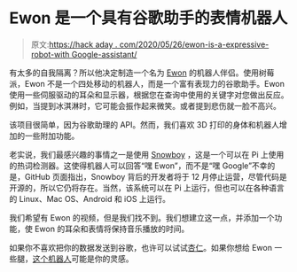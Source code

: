 # Ewon 是一个具有谷歌助手的表情机器人

> 原文:[https://hack aday . com/2020/05/26/ewon-is-a-expressive-robot-with Google-assistant/](https://hackaday.com/2020/05/26/ewon-is-an-expressive-robot-with-google-assistant/)

有太多的自我隔离？所以他决定制造一个名为 [Ewon](https://www.instructables.com/id/EWON-Raspberry-Pi-Powered-Home-Robot/) 的机器人伴侣。使用树莓派，Ewon 不是一个四处移动的机器人，而是一个富有表现力的谷歌助手。Ewon 使用一些伺服驱动的耳朵和显示器，根据您在查询中使用的关键字对您做出反应。例如，当提到冰淇淋时，它可能会振作起来微笑。或者提到悲伤就一脸不高兴。

该项目很简单，因为谷歌助理的 API。然而，我们喜欢 3D 打印的身体和机器人增加的一些附加功能。

老实说，我们最感兴趣的事情之一是使用 [Snowboy](https://github.com/kitt-ai/snowboy) ，这是一个可以在 Pi 上使用的热词检测器。这使得机器人可以回答“嘿 Ewon”，而不是“嘿 Google”不幸的是，GitHub 页面指出，Snowboy 背后的开发者将于 12 月停止运营，尽管代码是开源的，所以它仍将存在。当然，该系统可以在 Pi 上运行，但也可以在各种语言的 Linux、Mac OS、Android 和 iOS 上运行。

我们希望有 Ewon 的视频，但是我们找不到。我们想建立这一点，并添加一个功能，使 Ewon 的耳朵和表情将保持音乐播放的时间。

如果你不喜欢把你的数据发送到谷歌，也许可以试试[杏仁](https://hackaday.com/2019/12/01/almond-open-personal-assistant-from-stanford/)。如果你想给 Ewon 一些腿，[这个机器人](https://hackaday.com/2019/08/11/diy-personal-assistant-robot-hears-and-sees-all/)可能是你的灵感。